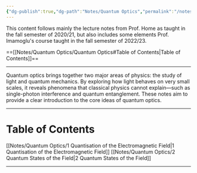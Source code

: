 ```yaml
---
{"dg-publish":true,"dg-path":"Notes/Quantum Optics","permalink":"/notes/quantum-optics/","dgShowBacklinks":"false","dgShowLocalGraph":true,"dgShowInlineTitle":true,"dgShowToc":"false","updated":"2025-05-30T15:22:46.000+02:00"}
---
```


This content follows mainly the lecture notes from Prof. Home as taught in the fall semester of 2020/21, but also includes some elements Prof. Imamoglu's course taught in the fall semester of 2022/23.

==[[Notes/Quantum Optics/Quantum Optics#Table of Contents\|Table of Contents]]==

---
Quantum optics brings together two major areas of physics: the study of light and quantum mechanics. By exploring how light behaves on very small scales, it reveals phenomena that classical physics cannot explain—such as single-photon interference and quantum entanglement. These notes aim to provide a clear introduction to the core ideas of quantum optics. 

---
# Table of Contents
[[Notes/Quantum Optics/1 Quantisation of the Electromagnetic Field\|1 Quantisation of the Electromagnetic Field]]
[[Notes/Quantum Optics/2 Quantum States of the Field\|2 Quantum States of the Field]]

---

